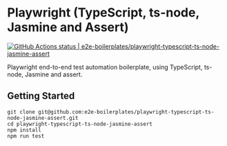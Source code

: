 # Playwright (TypeScript, ts-node, Jasmine and Assert)

[![GitHub Actions status | e2e-boilerplates/playwright-typescript-ts-node-jasmine-assert](https://github.com/e2e-boilerplates/playwright-typescript-ts-node-jasmine-assert/workflows/playwright-typescript-ts-node-jasmine-assert/badge.svg)](https://github.com/e2e-boilerplates/playwright-typescript-ts-node-jasmine-assert/actions?workflow=playwright-typescript-ts-node-jasmine-assert)

Playwright end-to-end test automation boilerplate, using TypeScript, ts-node, Jasmine and assert.

## Getting Started

    git clone git@github.com:e2e-boilerplates/playwright-typescript-ts-node-jasmine-assert.git
    cd playwright-typescript-ts-node-jasmine-assert
    npm install
    npm run test
